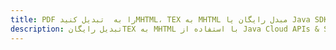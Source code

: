 ---title: PDF را به  تبدیل کنیدMHTML، TEX به MHTML مبدل رایگان یا Java SDKdescription: تبدیل رایگانTEX به MHTML با استفاده از Java Cloud APIs & SDK همچنین اسناد PDF را در Cloud ایجاد، ویرایش و رندر کنید.---